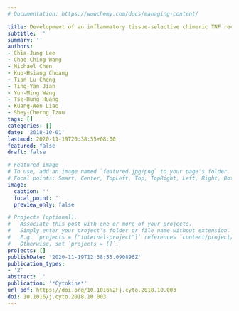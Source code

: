```yaml
---
# Documentation: https://wowchemy.com/docs/managing-content/

title: Development of an inflammatory tissue-selective chimeric TNF receptor
subtitle: ''
summary: ''
authors:
- Chia-Jung Lee
- Chao-Ching Wang
- Michael Chen
- Kuo-Hsiang Chuang
- Tian-Lu Cheng
- Ting-Yan Jian
- Yun-Ming Wang
- Tse-Hung Huang
- Kuang-Wen Liao
- Shey-Cherng Tzou
tags: []
categories: []
date: '2018-10-01'
lastmod: 2020-11-19T20:38:55+08:00
featured: false
draft: false

# Featured image
# To use, add an image named `featured.jpg/png` to your page's folder.
# Focal points: Smart, Center, TopLeft, Top, TopRight, Left, Right, BottomLeft, Bottom, BottomRight.
image:
  caption: ''
  focal_point: ''
  preview_only: false

# Projects (optional).
#   Associate this post with one or more of your projects.
#   Simply enter your project's folder or file name without extension.
#   E.g. `projects = ["internal-project"]` references `content/project/deep-learning/index.md`.
#   Otherwise, set `projects = []`.
projects: []
publishDate: '2020-11-19T12:38:55.090896Z'
publication_types:
- '2'
abstract: ''
publication: '*Cytokine*'
url_pdf: https://doi.org/10.1016%2Fj.cyto.2018.10.003
doi: 10.1016/j.cyto.2018.10.003
---
```

